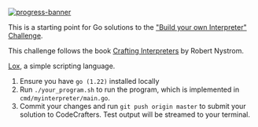 [![progress-banner](https://backend.codecrafters.io/progress/interpreter/d48a2844-f944-4a48-8328-6709be1a8ec8)](https://app.codecrafters.io/users/codecrafters-bot?r=2qF)

This is a starting point for Go solutions to the
["Build your own Interpreter" Challenge](https://app.codecrafters.io/courses/interpreter/overview).

This challenge follows the book
[Crafting Interpreters](https://craftinginterpreters.com/) by Robert Nystrom.

[Lox](https://craftinginterpreters.com/the-lox-language.html), a simple
scripting language.

1. Ensure you have `go (1.22)` installed locally
2. Run `./your_program.sh` to run the program, which is implemented in
   `cmd/myinterpreter/main.go`.
3. Commit your changes and run `git push origin master` to submit your solution
   to CodeCrafters. Test output will be streamed to your terminal.
